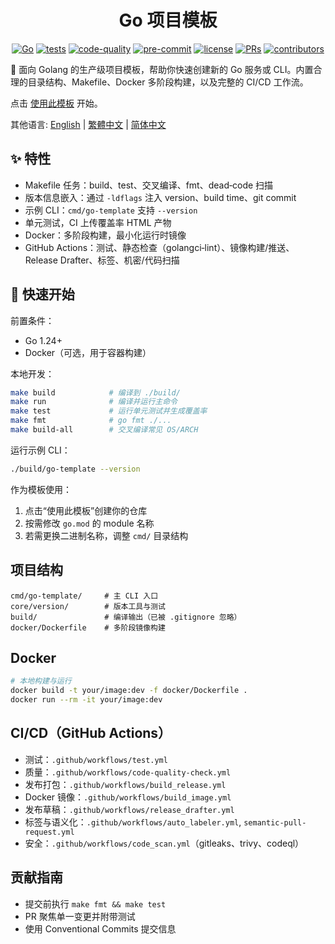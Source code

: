 <div align="center" markdown="1">

# Go 项目模板

[![Go](https://img.shields.io/badge/Go-1.24+-00ADD8?logo=go&logoColor=white)](https://go.dev/dl/)
[![tests](https://github.com/Mai0313/go_template/actions/workflows/test.yml/badge.svg)](.github/workflows/test.yml)
[![code-quality](https://github.com/Mai0313/go_template/actions/workflows/code-quality-check.yml/badge.svg)](https://github.com/Mai0313/go_template/actions/workflows/code-quality-check.yml)
[![pre-commit](https://img.shields.io/badge/pre--commit-enabled-brightgreen?logo=pre-commit)](https://github.com/pre-commit/pre-commit)
[![license](https://img.shields.io/badge/License-MIT-green.svg?labelColor=gray)](https://github.com/Mai0313/go_template/tree/master?tab=License-1-ov-file)
[![PRs](https://img.shields.io/badge/PRs-welcome-brightgreen.svg)](https://github.com/Mai0313/go_template/pulls)
[![contributors](https://img.shields.io/github/contributors/Mai0313/go_template.svg)](https://github.com/Mai0313/go_template/graphs/contributors)

</div>

🚀 面向 Golang 的生产级项目模板，帮助你快速创建新的 Go 服务或 CLI。内置合理的目录结构、Makefile、Docker 多阶段构建，以及完整的 CI/CD 工作流。

点击 [使用此模板](../../generate) 开始。

其他语言: [English](README.md) | [繁體中文](README.zh-TW.md) | [简体中文](README.zh-CN.md)

## ✨ 特性

- Makefile 任务：build、test、交叉编译、fmt、dead‑code 扫描
- 版本信息嵌入：通过 `-ldflags` 注入 version、build time、git commit
- 示例 CLI：`cmd/go-template` 支持 `--version`
- 单元测试，CI 上传覆盖率 HTML 产物
- Docker：多阶段构建，最小化运行时镜像
- GitHub Actions：测试、静态检查（golangci‑lint）、镜像构建/推送、Release Drafter、标签、机密/代码扫描

## 🚀 快速开始

前置条件：

- Go 1.24+
- Docker（可选，用于容器构建）

本地开发：

```bash
make build            # 编译到 ./build/
make run              # 编译并运行主命令
make test             # 运行单元测试并生成覆盖率
make fmt              # go fmt ./...
make build-all        # 交叉编译常见 OS/ARCH
```

运行示例 CLI：

```bash
./build/go-template --version
```

作为模板使用：

1. 点击“使用此模板”创建你的仓库
2. 按需修改 `go.mod` 的 module 名称
3. 若需更换二进制名称，调整 `cmd/` 目录结构

## 项目结构

```text
cmd/go-template/     # 主 CLI 入口
core/version/        # 版本工具与测试
build/               # 编译输出（已被 .gitignore 忽略）
docker/Dockerfile    # 多阶段镜像构建
```

## Docker

```bash
# 本地构建与运行
docker build -t your/image:dev -f docker/Dockerfile .
docker run --rm -it your/image:dev
```

## CI/CD（GitHub Actions）

- 测试：`.github/workflows/test.yml`
- 质量：`.github/workflows/code-quality-check.yml`
- 发布打包：`.github/workflows/build_release.yml`
- Docker 镜像：`.github/workflows/build_image.yml`
- 发布草稿：`.github/workflows/release_drafter.yml`
- 标签与语义化：`.github/workflows/auto_labeler.yml`, `semantic-pull-request.yml`
- 安全：`.github/workflows/code_scan.yml`（gitleaks、trivy、codeql）

## 贡献指南

- 提交前执行 `make fmt && make test`
- PR 聚焦单一变更并附带测试
- 使用 Conventional Commits 提交信息
